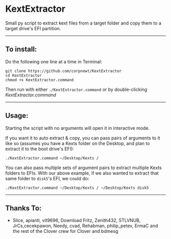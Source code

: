 # KextExtractor
Small py script to extract kext files from a target folder and copy them to a target drive's EFI partition.

***

## To install:

Do the following one line at a time in Terminal:

    git clone https://github.com/corpnewt/KextExtractor
    cd KextExtractor
    chmod +x KextExtractor.command
    
Then run with either `./KextExtractor.command` or by double-clicking *KextExtractor.command*

***

## Usage:

Starting the script with no arguments will open it in interactive mode.

If you want it to auto extract & copy, you can pass pairs of arguments to it like so (assumes you have a Kexts folder on the Desktop, and plan to extract it to the boot drive's EFI):

    ./KextExtractor.command ~/Desktop/Kexts /
    
You can also pass multiple sets of argument pairs to extract multiple Kexts folders to EFIs.  With our above example, if we also wanted to extract that same folder to `disk5`'s EFI, we could do:

    ./KextExtractor.command ~/Desktop/Kexts / ~/Desktop/Kexts disk5

***

## Thanks To:

* Slice, apianti, vit9696, Download Fritz, Zenith432, STLVNUB, JrCs,cecekpawon, Needy, cvad, Rehabman, philip_petev, ErmaC and the rest of the Clover crew for Clover and bdmesg
